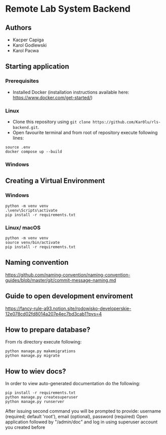 # Remote Lab System Backend
## Authors
- Kacper Capiga
- Karol Godlewski
- Karol Pacwa

## Starting application
### Prerequisites
- Installed Docker (installation instructions available here: https://www.docker.com/get-started/)
### Linux
- Clone this repository using ```git clone https://github.com/Kar0lu/rls-backend.git```.
- Open favourite terminal and from root of repository execute following lines:
```
source .env
docker compose up --build
```
### Windows


## Creating a Virtual Environment
### Windows
```
python -m venv venv
.\venv\Scripts\activate
pip install -r requirements.txt
```
### Linux/ macOS
```
python -m venv venv
source venv/bin/activate
pip install -r requirements.txt
```

## Naming convention
https://github.com/naming-convention/naming-convention-guides/blob/master/git/commit-message-naming.md

## Guide to open development enviroment
https://fancy-rule-a93.notion.site/rodowisko-developerskie-12e078cd02fd8014a207e4ec7bd3cab1?pvs=4

## How to prepare database?
From rls directory execute following:
```
python manage.py makemigrations
python manage.py migrate
```

## How to wiev docs?
In order to view auto-generated documentation do the following:
```
pip install -r requirements.txt
python manage.py createsuperuser
python manage.py runserver
```
After issuing second command you will be prompted to provide: username (required; default 'root'), email (optional), password (required)
Open application followed by "/admin/doc" and log in using superuser account you created before
